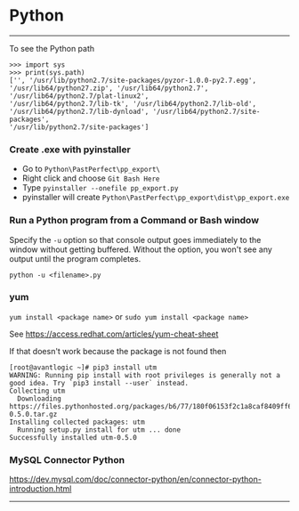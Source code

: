 # Python

---

To see the Python path

``` text
>>> import sys
>>> print(sys.path)
['', '/usr/lib/python2.7/site-packages/pyzor-1.0.0-py2.7.egg',
'/usr/lib64/python27.zip', '/usr/lib64/python2.7', '/usr/lib64/python2.7/plat-linux2',
'/usr/lib64/python2.7/lib-tk', '/usr/lib64/python2.7/lib-old',
'/usr/lib64/python2.7/lib-dynload', '/usr/lib64/python2.7/site-packages',
'/usr/lib/python2.7/site-packages']

```

### Create .exe with pyinstaller

-   Go to `Python\PastPerfect\pp_export\`
-   Right click and choose `Git Bash Here`
-   Type `pyinstaller --onefile pp_export.py`
-   pyinstaller will create  `Python\PastPerfect\pp_export\dist\pp_export.exe`

### Run a Python program from a Command or Bash window

Specify the `-u` option so that console output goes immediately to the window without getting buffered.
Without the option, you won't see any output until the program completes.

```
python -u <filename>.py
```    

### yum

`yum install <package name>` or `sudo yum install <package name>`

See <https://access.redhat.com/articles/yum-cheat-sheet>

If that doesn't work because the package is not found then

``` text
[root@avantlogic ~]# pip3 install utm
WARNING: Running pip install with root privileges is generally not a good idea. Try `pip3 install --user` instead.
Collecting utm
  Downloading https://files.pythonhosted.org/packages/b6/77/180f06153f2c1a8caf8409ff6365abc9423ec4ebc3991dfe4a3228bc09d4/utm-0.5.0.tar.gz
Installing collected packages: utm
  Running setup.py install for utm ... done
Successfully installed utm-0.5.0
```

### MySQL Connector Python

<https://dev.mysql.com/doc/connector-python/en/connector-python-introduction.html>

---